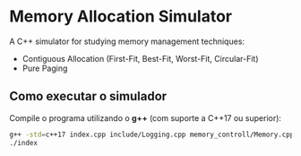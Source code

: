 # Memory Allocation Simulator

A C++ simulator for studying memory management techniques:
- Contiguous Allocation (First-Fit, Best-Fit, Worst-Fit, Circular-Fit)
- Pure Paging

## Como executar o simulador

Compile o programa utilizando o **g++** (com suporte a C++17 ou superior):

```bash
g++ -std=c++17 index.cpp include/Logging.cpp memory_controll/Memory.cpp memory_controll/process_controll/ProcessManagement.cpp pagination/pagination.cpp pagination/paginationProcess.cpp -o index
./index
```

